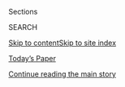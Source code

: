 <div id="app">

<div>

<div class="NYTAppHideMasthead css-zz1s19 e1suatyy0">

<div class="section css-ui9rw0 e1suatyy2">

<div class="css-11hrj97 er09x8g0">

<div class="css-6n7j50">

</div>

<span class="css-1dv1kvn">Sections</span>

<div class="css-10488qs">

<span class="css-1dv1kvn">SEARCH</span>

</div>

[Skip to content](#site-content)[Skip to site
index](#site-index)

</div>

<div class="css-10698na e1huz5gh0">

</div>

</div>

<div id="masthead-bar-one" class="section hasLinks css-15hmgas e1csuq9d3">

<div class="css-uqyvli e1csuq9d0">

</div>

<div class="css-1uqjmks e1csuq9d1">

</div>

<div class="css-9e9ivx">

[](https://myaccount.nytimes3xbfgragh.onion/auth/login?response_type=cookie&client_id=vi)

</div>

<div class="css-1bvtpon e1csuq9d2">

[Today’s Paper](https://www.nytimes3xbfgragh.onion/section/todayspaper)

</div>

</div>

</div>

</div>

<div data-aria-hidden="false">

<div id="site-content" data-role="main">

<div id="top-wrapper" class="css-15p45cc eaca97t0" type="top">

<div id="top-slug" class="css-19x0jxb eaca97t1" hidden="">

Advertisement

</div>

[Continue reading the main
story](#after-top)

<div class="ad top-wrapper" style="text-align:center;height:100%;display:block;min-height:90px">

<div id="top" class="place-ad" data-position="top" data-size-key="top">

</div>

</div>

<div id="after-top">

</div>

</div>

<div id="collection-jennifer-senior" class="section css-15h4p1b e9abtgs0">

<div class="css-1j21atc e1svk9qx1">

<div class="css-fmiefx e1svk9qx2">

<div class="css-1hk7r2m eu54l5x0">

<div id="sponsor-wrapper" class="css-7a1pgi eaca97t0" type="sponsor" hidden="">

<div id="sponsor-slug" class="css-1l4mleb eaca97t1" hidden="">

Supported by

</div>

[Continue reading the main
story](#after-sponsor)

<div id="sponsor" class="ad sponsor-wrapper" style="text-align:left;height:100%;display:block">

</div>

<div id="after-sponsor">

</div>

</div>

</div>

### <span class="css-1032l74 ezz4tcd1">[Opinion](/section/opinion)</span>

</div>

<div class="css-nfcc9b e1svk9qx3">

<div class="css-zpl4ow e1svk9qx7">

![avatar](https://static01.graylady3jvrrxbe.onion/images/2018/10/26/opinion/jennifer-senior/jennifer-senior-thumbLarge.png)

</div>

<div class="css-vl9dhg e1svk9qx5">

<div class="css-1nrhkj6 e1svk9qx6">

# Jennifer Senior

<div class="follow-button-placeholder" data-collection-id="">

</div>

</div>

## <span>Politics and social science.</span> <span class="css-dd5dyy">More**</span>

</div>

</div>

## <span>Politics and social science.</span> <span class="css-dd5dyy">More**</span>

</div>

<div class="css-1ywsdp4">

Jennifer Senior has been an Op-Ed columnist since September 2018. She
had been a daily book critic for The Times; before that, she spent many
years as a staff writer for New York magazine, doing profiles and cover
stories about politics, social science and mental health.   
  
Her best-selling book, "All Joy and No Fun: The Paradox of Modern
Parenthood," has been translated into 12 languages, and her work has
been anthologized in many essay collections, including four volumes of
“The Best American Political Writing.” She lives in Brooklyn, N.Y.,
with her husband and son. 

</div>

<div class="css-1rclpnj ekkqrpp0">

</div>

<div class="css-185go5a e1o5byef0">

<div class="css-15cbhtu">

  - [Latest](#stream-panel)
  - <span class="css-6n7j50">Search</span>
    <div class="control">
    <div class="label-container css-1dv1kvn">
    Search
    </div>
    <div class="css-wm4t3d">
    **<span id="clear-search-input" class="css-1dv1kvn">Clear this text
    input</span>
    </div>
    </div>
    <span class="css-1iovbfw"></span>

<div id="stream-panel" class="section css-8msx5b e1jz0cab1">

<div class="css-13mho3u">

1.  
    
    <div class="css-1cp3ece">
    
    <div class="css-1l4spti">
    
    [](/2020/07/21/opinion/anthony-fauci-coronavirus.html)
    
    <div class="css-79elbk">
    
    ![](https://static01.graylady3jvrrxbe.onion/images/2020/07/21/opinion/21senior1/merlin_171455547_8ab6013e-5a7c-4899-a744-61d164f5322f-thumbWide.jpg?quality=75&auto=webp&disable=upscale)
    
    </div>
    
    ## I Spoke With Anthony Fauci. He Says His Inbox Isn’t Pretty.
    
    An interview with the man who has an important message for you, if
    he can get it out.
    
    <div class="css-1nqbnmb ea5icrr0">
    
    By <span class="css-1n7hynb">Jennifer
    Senior</span>
    
    </div>
    
    </div>
    
    <div class="css-1lc2l26 e1xfvim33">
    
    </div>
    
    </div>

2.  
    
    <div class="css-1cp3ece">
    
    <div class="css-1l4spti">
    
    [](/2020/07/12/opinion/liberal-arts-college-covid.html)
    
    <div class="css-79elbk">
    
    ![](https://static01.graylady3jvrrxbe.onion/images/2020/07/12/opinion/12Senior/merlin_173814348_0b379044-ece0-42e2-8c29-840fb84ffb4a-thumbWide.jpg?quality=75&auto=webp&disable=upscale)
    
    </div>
    
    ## Dear Liberal Arts Students: Seize This Moment
    
    The world needs you. Here’s your chance.
    
    <div class="css-1nqbnmb ea5icrr0">
    
    By <span class="css-1n7hynb">Jennifer
    Senior</span>
    
    </div>
    
    </div>
    
    <div class="css-1lc2l26 e1xfvim33">
    
    </div>
    
    </div>

3.  
    
    <div class="css-1cp3ece">
    
    <div class="css-1l4spti">
    
    [](/2020/06/28/opinion/trump-newt-gingrich.html)
    
    <div class="css-79elbk">
    
    ![](https://static01.graylady3jvrrxbe.onion/images/2020/06/28/opinion/28Senior/merlin_110121425_ff630430-e6d2-4779-b767-9d43850923c1-thumbWide.jpg?quality=75&auto=webp&disable=upscale)
    
    </div>
    
    ## Trump’s Napalm Politics? They Began With Newt
    
    Gingrich wrote the playbook for it all. The nastiness, the contempt
    for norms, the transformation of political opponents into enemies.
    
    <div class="css-1nqbnmb ea5icrr0">
    
    By <span class="css-1n7hynb">Jennifer
    Senior</span>
    
    </div>
    
    </div>
    
    <div class="css-1lc2l26 e1xfvim33">
    
    </div>
    
    </div>

4.  
    
    <div class="css-1cp3ece">
    
    <div class="css-1l4spti">
    
    [](/2020/06/21/opinion/trump-autocrat-barr.html)
    
    <div class="css-79elbk">
    
    ![](https://static01.graylady3jvrrxbe.onion/images/2020/06/21/opinion/21senior/21senior-thumbWide.jpg?quality=75&auto=webp&disable=upscale)
    
    </div>
    
    ## America’s Aspiring Autocrat Is in the Home Stretch. How Worried Should We Be?
    
    Beware a despot when he’s cornered.
    
    <div class="css-1nqbnmb ea5icrr0">
    
    By <span class="css-1n7hynb">Jennifer
    Senior</span>
    
    </div>
    
    </div>
    
    <div class="css-1lc2l26 e1xfvim33">
    
    </div>
    
    </div>

5.  
    
    <div class="css-1cp3ece">
    
    <div class="css-1l4spti">
    
    [](/2020/06/14/opinion/layoffs-coronavirus-economy.html)
    
    <div class="css-79elbk">
    
    ![](https://static01.graylady3jvrrxbe.onion/images/2020/06/15/opinion/15Senior/merlin_168730191_6d2050f8-1226-4039-a1ef-0fabf814cdf7-thumbWide.jpg?quality=75&auto=webp&disable=upscale)
    
    </div>
    
    ## More People Will Be Fired in the Pandemic. Let’s Talk About It.
    
    For starters, don’t do it on Zoom. And consider not doing it at all.
    
    <div class="css-1nqbnmb ea5icrr0">
    
    By <span class="css-1n7hynb">Jennifer
    Senior</span>
    
    </div>
    
    </div>
    
    <div class="css-1lc2l26 e1xfvim33">
    
    </div>
    
    </div>

6.  
    
    <div class="css-1cp3ece">
    
    <div class="css-1l4spti">
    
    [](/2020/06/07/opinion/trump-mattis-polls.html)
    
    <div class="css-79elbk">
    
    ![](https://static01.graylady3jvrrxbe.onion/images/2020/06/07/opinion/07Senior/07Senior-thumbWide.jpg?quality=75&auto=webp&disable=upscale)
    
    </div>
    
    ## Is This the Trump Tipping Point?
    
    I know. We’ve said we’ve been here a thousand times before. This
    time feels different.
    
    <div class="css-1nqbnmb ea5icrr0">
    
    By <span class="css-1n7hynb">Jennifer
    Senior</span>
    
    </div>
    
    </div>
    
    <div class="css-1lc2l26 e1xfvim33">
    
    </div>
    
    </div>

7.  
    
    <div class="css-1cp3ece">
    
    <div class="css-1l4spti">
    
    [](/2020/05/31/opinion/trump-police-george-floyd.html)
    
    <div class="css-79elbk">
    
    ![](https://static01.graylady3jvrrxbe.onion/images/2020/05/31/opinion/31Senior-sub/merlin_173015139_fef4c7e9-6d66-4789-a52a-1a9ddb6d84dc-thumbWide.jpg?quality=75&auto=webp&disable=upscale)
    
    </div>
    
    ## What Trump and Toxic Cops Have in Common
    
    It’s us versus them.
    
    <div class="css-1nqbnmb ea5icrr0">
    
    By <span class="css-1n7hynb">Jennifer
    Senior</span>
    
    </div>
    
    </div>
    
    <div class="css-1lc2l26 e1xfvim33">
    
    </div>
    
    </div>

8.  
    
    <div class="css-1cp3ece">
    
    <div class="css-1l4spti">
    
    [](/2020/05/24/opinion/coronavirus-parents-work-from-home.html)
    
    <div class="css-79elbk">
    
    ![](https://static01.graylady3jvrrxbe.onion/images/2020/05/24/opinion/24Senior/24Senior-thumbWide.jpg?quality=75&auto=webp&disable=upscale)
    
    </div>
    
    ## Camp Is Canceled. Three More Months of Family Time. Help.
    
    We’re homemakers, stay-at-home parents and paid workers. All at the
    same time.
    
    <div class="css-1nqbnmb ea5icrr0">
    
    By <span class="css-1n7hynb">Jennifer
    Senior</span>
    
    </div>
    
    </div>
    
    <div class="css-1lc2l26 e1xfvim33">
    
    </div>
    
    </div>

9.  
    
    <div class="css-1cp3ece">
    
    <div class="css-1l4spti">
    
    [](/2020/05/20/opinion/trump-hydroxychloroquine-vaccine.html)
    
    <div class="css-79elbk">
    
    ![](https://static01.graylady3jvrrxbe.onion/images/2020/05/20/opinion/20seniorWeb/merlin_172649979_7450ed27-c668-46c4-a134-26a9ff80ab68-thumbWide.jpg?quality=75&auto=webp&disable=upscale)
    
    </div>
    
    ## What Elvis, Michael Jackson and Trump Have in Common
    
    They were all nightmare celebrity patients.
    
    <div class="css-1nqbnmb ea5icrr0">
    
    By <span class="css-1n7hynb">Jennifer
    Senior</span>
    
    </div>
    
    </div>
    
    <div class="css-1lc2l26 e1xfvim33">
    
    </div>
    
    </div>

10. 
    
    <div class="css-1cp3ece">
    
    <div class="css-1l4spti">
    
    [](/2020/05/17/opinion/coronavirus-office-telecommuting.html)
    
    <div class="css-79elbk">
    
    ![](https://static01.graylady3jvrrxbe.onion/images/2020/05/17/opinion/17senior/17senior-thumbWide.jpg?quality=75&auto=webp&disable=upscale)
    
    </div>
    
    ## Farewell, Office. You Were the Last Boundary Between Work and Home.
    
    Your workplace shaped your identity in ways you never knew.
    
    <div class="css-1nqbnmb ea5icrr0">
    
    By <span class="css-1n7hynb">Jennifer Senior</span>
    
    </div>
    
    </div>
    
    <div class="css-1lc2l26 e1xfvim33">
    
    </div>
    
    </div>

<div class="css-13mho3u">

<div class="css-1t62hi8">

<div class="css-1stvaey">

Show
More

<div>

<div style="border:0;clip:rect(0 0 0 0);height:1px;margin:-1px;overflow:hidden;white-space:nowrap;padding:0;width:1px;position:absolute" data-role="log" data-aria-live="assertive">

</div>

<div style="border:0;clip:rect(0 0 0 0);height:1px;margin:-1px;overflow:hidden;white-space:nowrap;padding:0;width:1px;position:absolute" data-role="log" data-aria-live="assertive">

</div>

<div style="border:0;clip:rect(0 0 0 0);height:1px;margin:-1px;overflow:hidden;white-space:nowrap;padding:0;width:1px;position:absolute" data-role="log" data-aria-live="polite">

</div>

<div style="border:0;clip:rect(0 0 0 0);height:1px;margin:-1px;overflow:hidden;white-space:nowrap;padding:0;width:1px;position:absolute" data-role="log" data-aria-live="polite">

</div>

</div>

</div>

</div>

</div>

</div>

<div class="css-g6hk37 supplemental">

<div id="mid1-wrapper" class="css-10wkyv7 eaca97t0" type="lede">

<div id="mid1-slug" class="css-1tag3rd eaca97t1">

Advertisement

</div>

[Continue reading the main
story](#after-mid1)

<div id="mid1" class="ad mid1-wrapper" style="text-align:center;height:100%;display:block;min-height:250px">

</div>

<div id="after-mid1">

</div>

</div>

<div id="mktg-wrapper" class="css-oxle51 eaca97t0" type="mktg">

<div id="mktg-slug" class="css-1tag3rd eaca97t1">

Advertisement

</div>

[Continue reading the main
story](#after-mktg)

<div id="mktg" class="ad mktg-wrapper" style="text-align:center;height:100%;display:block">

</div>

<div id="after-mktg">

</div>

</div>

</div>

</div>

</div>

</div>

</div>

</div>

## Site Index

<div>

</div>

## Site Information Navigation

  - [© <span>2020</span> <span>The New York Times
    Company</span>](https://help.nytimes3xbfgragh.onion/hc/en-us/articles/115014792127-Copyright-notice)

<!-- end list -->

  - [NYTCo](https://www.nytco.com/)
  - [Contact
    Us](https://help.nytimes3xbfgragh.onion/hc/en-us/articles/115015385887-Contact-Us)
  - [Work with us](https://www.nytco.com/careers/)
  - [Advertise](https://nytmediakit.com/)
  - [T Brand Studio](http://www.tbrandstudio.com/)
  - [Your Ad
    Choices](https://www.nytimes3xbfgragh.onion/privacy/cookie-policy#how-do-i-manage-trackers)
  - [Privacy](https://www.nytimes3xbfgragh.onion/privacy)
  - [Terms of
    Service](https://help.nytimes3xbfgragh.onion/hc/en-us/articles/115014893428-Terms-of-service)
  - [Terms of
    Sale](https://help.nytimes3xbfgragh.onion/hc/en-us/articles/115014893968-Terms-of-sale)
  - [Site
    Map](https://spiderbites.nytimes3xbfgragh.onion)
  - [Help](https://help.nytimes3xbfgragh.onion/hc/en-us)
  - [Subscriptions](https://www.nytimes3xbfgragh.onion/subscription?campaignId=37WXW)

</div>

</div>
